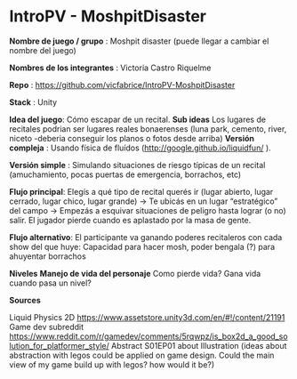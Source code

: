 # IntroPV - MoshpitDisaster

**Nombre de juego / grupo** : Moshpit disaster (puede llegar a cambiar el nombre del juego)

**Nombres de los integrantes** : Victoria Castro Riquelme 

**Repo** : https://github.com/vicfabrice/IntroPV-MoshpitDisaster

**Stack** : Unity 

**Idea del juego**: Cómo escapar de un recital. 
**Sub ideas** Los lugares de recitales podrian ser lugares reales bonaerenses (luna park, cemento, river, niceto -deberia conseguir los planos o fotos desde arriba)
**Versión compleja** : Usando física de fluídos (http://google.github.io/liquidfun/ ). 

**Versión simple** : Simulando situaciones de riesgo típicas de un recital (amuchamiento, pocas puertas de emergencia, borrachos, etc)

**Flujo principal**: Elegís a qué tipo de recital querés ir (lugar abierto, lugar cerrado, lugar chico, lugar grande) -> Te ubicás en un lugar “estratégico” del campo -> Empezás a esquivar situaciones de peligro hasta lograr (o no) salir. El jugador pierde cuando es aplastado por la masa de gente. 

**Flujo alternativo**: El participante va ganando poderes recitaleros con cada show del que huye: Capacidad para hacer mosh, poder bengala (?) para ahuyentar borrachos

**Niveles**
**Manejo de vida del personaje** Como pierde vida? Gana vida cuando pasa un nivel?

**Sources** 

Liquid Physics 2D https://www.assetstore.unity3d.com/en/#!/content/21191
Game dev subreddit https://www.reddit.com/r/gamedev/comments/5rqwpz/is_box2d_a_good_solution_for_platformer_style/
Abstract S01EP01 about Illustration (ideas about abstraction with legos could be applied on game design. Could the main view of my game build up with legos? how would it be?)

